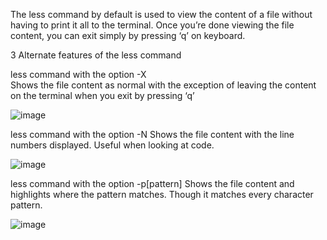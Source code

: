 
The less command by default is used to view the content of a file without having to print it all to the terminal. Once you’re done viewing the file content, you can exit simply by pressing ‘q’ on keyboard. 

3 Alternate features of the less command

less <filename> command with the option -X  
Shows the file content as normal with the exception of leaving the content on the terminal when you exit by pressing ‘q’
  
![image](https://user-images.githubusercontent.com/78668680/198960586-72fb9198-8251-4e1c-83ed-754d850d7ff3.png)
  
less <filename> command with the option -N 
Shows the file content with the line numbers displayed.
Useful when looking at code.

![image](https://user-images.githubusercontent.com/78668680/198960400-297ee05d-68d9-4cbb-b2d0-385aff735b4f.png)


less <filename> command with the option -p[pattern] 
Shows the file content and highlights where the pattern matches.
Though it matches every character pattern. 

![image](https://user-images.githubusercontent.com/78668680/198960439-3d77b48f-d59c-419c-b5e5-c9f4a4e0daa8.png)



